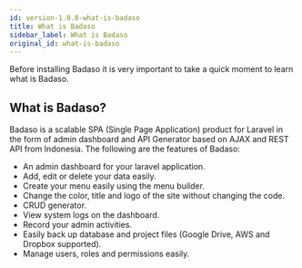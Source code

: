 ```yaml
---
id: version-1.0.0-what-is-badaso
title: What is Badaso
sidebar_label: What is Badaso
original_id: what-is-badaso
---
```


Before installing Badaso it is very important to take a quick moment to learn what is Badaso.

## What is Badaso?

Badaso is a scalable SPA (Single Page Application) product for Laravel in the form of admin dashboard and API Generator based on AJAX and REST API from Indonesia. The following are the features of Badaso:

- An admin dashboard for your laravel application.
- Add, edit or delete your data easily.
- Create your menu easily using the menu builder.
- Change the color, title and logo of the site without changing the code.
- CRUD generator.
- View system logs on the dashboard.
- Record your admin activities.
- Easily back up database and project files (Google Drive, AWS and Dropbox supported).
- Manage users, roles and permissions easily.